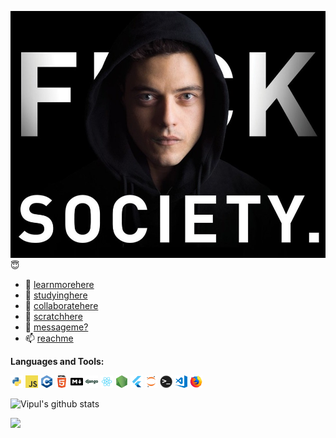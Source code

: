 <img src="fav.jpeg"> 😇

- 🔭 [learnmorehere](https://vipul43.github.io/my_portfolio)
- 🌱 [studyinghere](https://iitpkd.ac.in)
- 👯 [collaboratehere](https://github.com/vipul43/image_captioning)
- 🤔 [scratchhere](https://vipul43.github.io/draw)
- 💬 [messageme?](https://api.whatsapp.com/send?phone=917032708714&text=Heyy%20I%20Just%20saw%20your%20profile%20on%20gihub.%20Want%20to%20chat😀😀)
- 📫 [reachme](mailto:saifunny43@gmail.com)

**Languages and Tools:**  

<code><img height="20" src="https://github.com/github/explore/blob/master/topics/python/python.png"></code>
<code><img height="20" src="https://github.com/github/explore/blob/master/topics/javascript/javascript.png"></code>
<code><img height="20" src="https://github.com/github/explore/blob/master/topics/cpp/cpp.png"></code>
<code><img height="20" src="https://github.com/github/explore/blob/master/topics/html/html.png"></code>
<code><img height="20" src="https://github.com/github/explore/blob/master/topics/markdown/markdown.png"></code>
<code><img height="20" src="https://github.com/github/explore/blob/master/topics/django/django.png"></code>
<code><img height="20" src="https://github.com/github/explore/blob/master/topics/react/react.png"></code>
<code><img height="20" src="https://github.com/github/explore/blob/master/topics/nodejs/nodejs.png"></code>
<code><img height="20" src="https://github.com/github/explore/blob/master/topics/flutter/flutter.png"></code>
<code><img height="20" src="https://github.com/github/explore/blob/master/topics/jupyter-notebook/jupyter-notebook.png"></code>
<code><img height="20" src="https://github.com/github/explore/blob/master/topics/terminal/terminal.png"></code>
<code><img height="20" src="https://github.com/github/explore/blob/master/topics/visual-studio-code/visual-studio-code.png"></code>
<code><img height="20" src="https://github.com/github/explore/blob/master/topics/firefox/firefox.png"></code>

![Vipul's github stats](https://github-readme-stats.vercel.app/api?username=vipul43&show_icons=true&title_color=fff&icon_color=79ff97&text_color=9f9f9f&bg_color=151515)

<a href="https://github.com/vipul43/image_captioning">
  <img align="left" src="https://github-readme-stats.vercel.app/api/pin/?username=vipul43&repo=image_captioning&title_color=fff&icon_color=79ff97&text_color=9f9f9f&bg_color=151515" />
</a>
